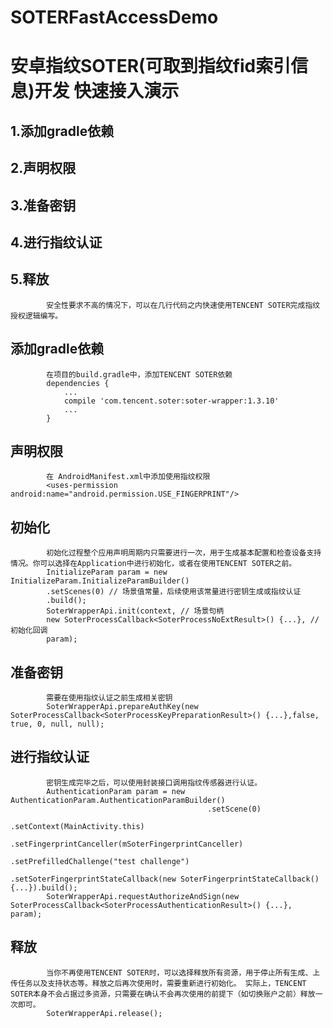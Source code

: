 # SOTERFastAccessDemo

安卓指纹SOTER(可取到指纹fid索引信息)开发 快速接入演示
=
1.添加gradle依赖
-
2.声明权限
-
3.准备密钥
-
4.进行指纹认证
-
5.释放
-
            安全性要求不高的情况下，可以在几行代码之内快速使用TENCENT SOTER完成指纹授权逻辑编写。
添加gradle依赖
-
            在项目的build.gradle中，添加TENCENT SOTER依赖
            dependencies {
                ...
                compile 'com.tencent.soter:soter-wrapper:1.3.10'
                ...
            }
声明权限
-
            在 AndroidManifest.xml中添加使用指纹权限
            <uses-permission android:name="android.permission.USE_FINGERPRINT"/>
初始化
-
            初始化过程整个应用声明周期内只需要进行一次，用于生成基本配置和检查设备支持情况。你可以选择在Application中进行初始化，或者在使用TENCENT SOTER之前。
            InitializeParam param = new InitializeParam.InitializeParamBuilder()
            .setScenes(0) // 场景值常量，后续使用该常量进行密钥生成或指纹认证
            .build();
            SoterWrapperApi.init(context, // 场景句柄
            new SoterProcessCallback<SoterProcessNoExtResult>() {...}, // 初始化回调
            param);
准备密钥
-
            需要在使用指纹认证之前生成相关密钥
            SoterWrapperApi.prepareAuthKey(new SoterProcessCallback<SoterProcessKeyPreparationResult>() {...},false, true, 0, null, null);
进行指纹认证
-
            密钥生成完毕之后，可以使用封装接口调用指纹传感器进行认证。
            AuthenticationParam param = new AuthenticationParam.AuthenticationParamBuilder()
                                                .setScene(0)
                                                .setContext(MainActivity.this)
                                                .setFingerprintCanceller(mSoterFingerprintCanceller)
                                                .setPrefilledChallenge("test challenge")
                                                .setSoterFingerprintStateCallback(new SoterFingerprintStateCallback() {...}).build();
            SoterWrapperApi.requestAuthorizeAndSign(new SoterProcessCallback<SoterProcessAuthenticationResult>() {...}, param);
释放
-
            当你不再使用TENCENT SOTER时，可以选择释放所有资源，用于停止所有生成、上传任务以及支持状态等。释放之后再次使用时，需要重新进行初始化。 实际上，TENCENT SOTER本身不会占据过多资源，只需要在确认不会再次使用的前提下（如切换账户之前）释放一次即可。
            SoterWrapperApi.release();
